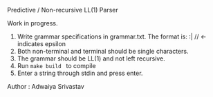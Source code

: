 Predictive / Non-recursive LL(1) Parser

Work in progress.


1. Write grammar specifications in grammar.txt. The format is:
    <non-terminal>:<non-terminal><terminal>|   // <- indicates epsilon
2. Both non-terminal and terminal should be single characters. 
3. The grammar should be LL(1) and not left recursive.
4. Run ```make build ``` to compile
5. Enter a string through stdin and press enter.








Author : Adwaiya Srivastav